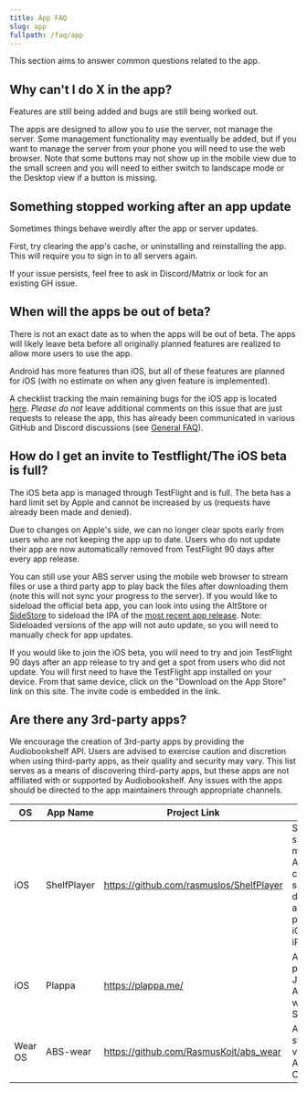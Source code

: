 ```yaml
---
title: App FAQ
slug: app
fullpath: /faq/app
---
```


This section aims to answer common questions related to the app.

## Why can't I do X in the app?

Features are still being added and bugs are still being worked out.

The apps are designed to allow you to use the server, not manage the server.
Some management functionality may eventually be added, but if you want to manage the server from your phone you will need to use the web browser.
Note that some buttons may not show up in the mobile view due to the small screen and you will need to either switch to landscape mode or the Desktop view if a button is missing.

## Something stopped working after an app update

Sometimes things behave weirdly after the app or server updates.

First, try clearing the app's cache, or uninstalling and reinstalling the app.
This will require you to sign in to all servers again.

If your issue persists, feel free to ask in Discord/Matrix or look for an existing GH issue.

## When will the apps be out of beta?

There is not an exact date as to when the apps will be out of beta.
The apps will likely leave beta before all originally planned features are realized to allow more users to use the app.

Android has more features than iOS, but all of these features are planned for iOS (with no estimate on when any given feature is implemented).

A checklist tracking the main remaining bugs for the iOS app is located [here](https://github.com/advplyr/audiobookshelf-app/issues/541).
*Please do not* leave additional comments on this issue that are just requests to release the app, this has already been communicated in various GitHub and Discord discussions (see [General FAQ](/faq#i-have-a-feature-request-how-should-i-bring-this-up)).

## How do I get an invite to Testflight/The iOS beta is full?

The iOS beta app is managed through TestFlight and is full.
The beta has a hard limit set by Apple and cannot be increased by us (requests have already been made and denied).

Due to changes on Apple's side, we can no longer clear spots early from users who are not keeping the app up to date.
Users who do not update their app are now automatically removed from TestFlight 90 days after every app release.

You can still use your ABS server using the mobile web browser to stream files or use a third party app to play back the files after downloading them (note this will not sync your progress to the server).
If you would like to sideload the official beta app, you can look into using the AltStore or [SideStore](https://sidestore.io/) to sideload the IPA of the [most recent app release](https://github.com/advplyr/audiobookshelf-app/releases). Note: Sideloaded versions of the app will not auto update, so you will need to manually check for app updates.

If you would like to join the iOS beta, you will need to try and join TestFlight 90 days after an app release to try and get a spot from users who did not update.
You will first need to have the TestFlight app installed on your device.
From that same device, click on the "Download on the App Store" link on this site.
The invite code is embedded in the link.

## Are there any 3rd-party apps?

We encourage the creation of 3rd-party apps by providing the Audiobookshelf API.
Users are advised to exercise caution and discretion when using third-party apps, as their quality and security may vary.
This list serves as a means of discovering third-party apps, but these apps are not affiliated with or supported by Audiobookshelf.
Any issues with the apps should be directed to the app maintainers through appropriate channels.

| OS  | App Name    | Project Link                               | Notes                                  |
| --- | ---------   | ------------------------------------------ | -------------------------------------- |
| iOS | ShelfPlayer | https://github.com/rasmuslos/ShelfPlayer   | ShelfPlayer is a sleek and modern Audiobookshelf client, specifically designed for audiobooks, podcasts and iOS, as well as iPadOS. |
| iOS | Plappa      | https://plappa.me/                         | Audiobook player for Jellyfin and AudioBookShelf, written in Swift/SwiftUI |
| Wear OS | ABS-wear | https://github.com/RasmusKoit/abs_wear    | ABS Wear is a standalone version for Android Wear OS 4.0 |
